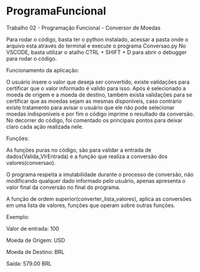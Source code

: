# ProgramaFuncional
Trabalho 02 - Programação Funcional - Conversor de Moedas

Para rodar o código, basta ter o python instalado, acessar a pasta onde o arquivo esta através do terminal e execute o programa Conversao.py
No VSCODE, basta utilizar o atalho CTRL + SHIFT + D para abrir o debugger para rodar o código.

Funcionamento da aplicação:

O usuário insere o valor que deseja ser convertido, existe validações para certificar que o valor informado é valido para isso. Após é selecionado a moeda de origem e a moeda de destino, também exista validações para se certificar que as moedas sejam as mesmas disponíveis, caso contrário existe tratamento para avisar o usuário que ele não pode selecionar moedas indisponíveis e por fim o código imprime o resultado da conversão. No decorrer do código, foi comentado os principais pontos para deixar claro cada ação realizada nele.

Funções:

As funções puras no código, são para validar a entrada de dados(Valida_VlrEntrada) e a função que realiza a conversão dos valores(conversao).

O programa respeita a imutabilidade durante o processo de conversão, não modificando qualquer dado informado pelo usuário, apenas apresenta o valor final da conversão no final do programa.

A função de ordem superior(converter_lista_valores), aplica as conversões em uma lista de valores, funções que operam sobre outras funções.

Exemplo:

Valor de entrada: 100

Moeda de Origem: USD

Moeda de Destino: BRL

Saída: 579.00 BRL
